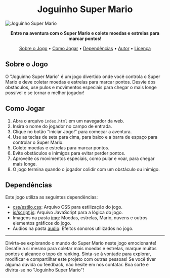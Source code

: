 <h1 align="center">Joguinho Super Mario</h1>

![Joguinho Super Mario](https://meusjoguinhos.vercel.app/img/JoguinhoSuperMario.png)

<p align="center">
  <strong>Entre na aventura com o Super Mario e colete moedas e estrelas para marcar pontos!</strong>
</p>

<p align="center">
  <a href="#sobre-o-jogo">Sobre o Jogo</a> •
  <a href="#como-jogar">Como Jogar</a> •
  <a href="#dependências">Dependências</a> •
  <a href="#autor">Autor</a> •
  <a href="#licença">Licença</a>
</p>

## Sobre o Jogo

O "Joguinho Super Mario" é um jogo divertido onde você controla o Super Mario e deve coletar moedas e estrelas para marcar pontos. Desvie dos obstáculos, use pulos e movimentos especiais para chegar o mais longe possível e se tornar o melhor jogador!

## Como Jogar

1. Abra o arquivo `index.html` em um navegador da web.
2. Insira o nome do jogador no campo de entrada.
3. Clique no botão "Iniciar Jogo!" para começar a aventura.
4. Use as teclas de seta para cima, para baixo e a barra de espaço para controlar o Super Mario.
5. Colete moedas e estrelas para marcar pontos.
6. Evite obstáculos e inimigos para evitar perder pontos.
7. Aproveite os movimentos especiais, como pular e voar, para chegar mais longe.
8. O jogo termina quando o jogador colidir com um obstáculo ou inimigo.

## Dependências

Este jogo utiliza as seguintes dependências:

-   [css/estilo.css](css/estilo.css): Arquivo CSS para estilização do jogo.
-   [js/script.js](js/script.js): Arquivo JavaScript para a lógica do jogo.
-   Imagens na pasta [img](img): Moedas, estrelas, Mario, nuvens e outros elementos gráficos do jogo.
-   Áudios na pasta [audio](audio): Efeitos sonoros utilizados no jogo.

---

Divirta-se explorando o mundo do Super Mario neste jogo emocionante! Desafie a si mesmo para coletar mais moedas e estrelas, marque muitos pontos e alcance o topo do ranking. Sinta-se à vontade para explorar, modificar e compartilhar este projeto com outras pessoas! Se você tiver alguma dúvida ou feedback, não hesite em nos contatar. Boa sorte e divirta-se no "Joguinho Super Mario"!

